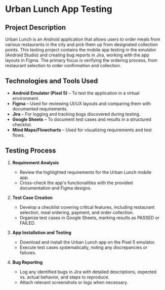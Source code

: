 # Urban Lunch App Testing

## Project Description
Urban Lunch is an Android application that allows users to order meals from various restaurants in the city and pick them up from designated collection points. This testing project contains the mobile app testing in the emulator (Android Studio) and creating bug reports in Jira, working with the app layouts in Figma. The primary focus is verifying the ordering process, from restaurant selection to order confirmation and collection.

## Technologies and Tools Used
- **Android Emulator (Pixel 5)** – To test the application in a virtual environment.
- **Figma** – Used for reviewing UI/UX layouts and comparing them with documented requirements.
- **Jira** – For logging and tracking bugs discovered during testing.
- **Google Sheets** – To document test cases and results in a structured checklist.
- **Mind Maps/Flowcharts** – Used for visualizing requirements and test flows.

## Testing Process
1. **Requirement Analysis**  
   - Review the highlighted requirements for the Urban Lunch mobile app.  
   - Cross-check the app's functionalities with the provided documentation and Figma designs.  

2. **Test Case Creation**  
   - Develop a checklist covering critical features, including restaurant selection, meal ordering, payment, and order collection.  
   - Organize test cases in Google Sheets, marking results as PASSED or FAILED.  

3. **App Installation and Testing**  
   - Download and install the Urban Lunch app on the Pixel 5 emulator.  
   - Execute test cases systematically, noting any discrepancies or failures.  

4. **Bug Reporting**  
   - Log any identified bugs in Jira with detailed descriptions, expected vs. actual behavior, and steps to reproduce.  
   - Attach relevant screenshots or logs when necessary.  

